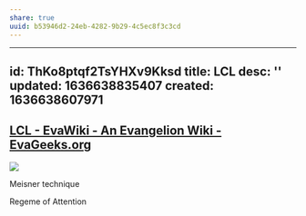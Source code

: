 ```yaml
---
share: true
uuid: b53946d2-24eb-4282-9b29-4c5ec8f3c3cd
---
```

---
id: ThKo8ptqf2TsYHXv9Kksd
title: LCL
desc: ''
updated: 1636638835407
created: 1636638607971
---

## [LCL - EvaWiki - An Evangelion Wiki - EvaGeeks.org](https://wiki.evageeks.org/LCL)

![](https://oyster.ignimgs.com/wordpress/stg.ign.com/2019/06/eva15.png)


Meisner technique

Regeme of Attention